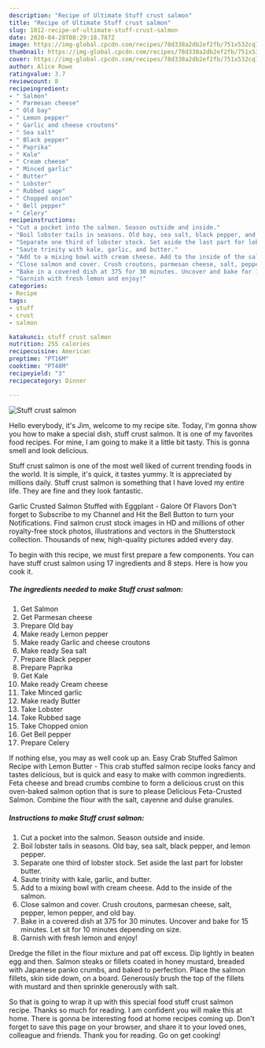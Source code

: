 ```yaml
---
description: "Recipe of Ultimate Stuff crust salmon"
title: "Recipe of Ultimate Stuff crust salmon"
slug: 1012-recipe-of-ultimate-stuff-crust-salmon
date: 2020-04-28T08:29:18.787Z
image: https://img-global.cpcdn.com/recipes/78d338a2db2ef2fb/751x532cq70/stuff-crust-salmon-recipe-main-photo.jpg
thumbnail: https://img-global.cpcdn.com/recipes/78d338a2db2ef2fb/751x532cq70/stuff-crust-salmon-recipe-main-photo.jpg
cover: https://img-global.cpcdn.com/recipes/78d338a2db2ef2fb/751x532cq70/stuff-crust-salmon-recipe-main-photo.jpg
author: Alice Rowe
ratingvalue: 3.7
reviewcount: 8
recipeingredient:
- " Salmon"
- " Parmesan cheese"
- " Old bay"
- " Lemon pepper"
- " Garlic and cheese croutons"
- " Sea salt"
- " Black pepper"
- " Paprika"
- " Kale"
- " Cream cheese"
- " Minced garlic"
- " Butter"
- " Lobster"
- " Rubbed sage"
- " Chopped onion"
- " Bell pepper"
- " Celery"
recipeinstructions:
- "Cut a pocket into the salmon. Season outside and inside."
- "Boil lobster tails in seasons. Old bay, sea salt, black pepper, and lemon pepper."
- "Separate one third of lobster stock. Set aside the last part for lobster butter."
- "Saute trinity with kale, garlic, and butter."
- "Add to a mixing bowl with cream cheese. Add to the inside of the salmon."
- "Close salmon and cover. Crush croutons, parmesan cheese, salt, pepper, lemon pepper, and old bay."
- "Bake in a covered dish at 375 for 30 minutes. Uncover and bake for 15 minutes. Let sit for 10 minutes depending on size."
- "Garnish with fresh lemon and enjoy!"
categories:
- Recipe
tags:
- stuff
- crust
- salmon

katakunci: stuff crust salmon 
nutrition: 255 calories
recipecuisine: American
preptime: "PT16M"
cooktime: "PT48M"
recipeyield: "3"
recipecategory: Dinner

---
```



![Stuff crust salmon](https://img-global.cpcdn.com/recipes/78d338a2db2ef2fb/751x532cq70/stuff-crust-salmon-recipe-main-photo.jpg)

Hello everybody, it's Jim, welcome to my recipe site. Today, I'm gonna show you how to make a special dish, stuff crust salmon. It is one of my favorites food recipes. For mine, I am going to make it a little bit tasty. This is gonna smell and look delicious.

Stuff crust salmon is one of the most well liked of current trending foods in the world. It is simple, it's quick, it tastes yummy. It is appreciated by millions daily. Stuff crust salmon is something that I have loved my entire life. They are fine and they look fantastic.

Garlic Crusted Salmon Stuffed with Eggplant - Galore Of Flavors Don&#39;t forget to Subscribe to my Channel and Hit the Bell Button to turn your Notifications. Find salmon crust stock images in HD and millions of other royalty-free stock photos, illustrations and vectors in the Shutterstock collection. Thousands of new, high-quality pictures added every day.


To begin with this recipe, we must first prepare a few components. You can have stuff crust salmon using 17 ingredients and 8 steps. Here is how you cook it.

<!--inarticleads1-->

##### The ingredients needed to make Stuff crust salmon:

1. Get  Salmon
1. Get  Parmesan cheese
1. Prepare  Old bay
1. Make ready  Lemon pepper
1. Make ready  Garlic and cheese croutons
1. Make ready  Sea salt
1. Prepare  Black pepper
1. Prepare  Paprika
1. Get  Kale
1. Make ready  Cream cheese
1. Take  Minced garlic
1. Make ready  Butter
1. Take  Lobster
1. Take  Rubbed sage
1. Take  Chopped onion
1. Get  Bell pepper
1. Prepare  Celery


If nothing else, you may as well cook up an. Easy Crab Stuffed Salmon Recipe with Lemon Butter - This crab stuffed salmon recipe looks fancy and tastes delicious, but is quick and easy to make with common ingredients. Feta cheese and bread crumbs combine to form a delicious crust on this oven-baked salmon option that is sure to please Delicious Feta-Crusted Salmon. Combine the flour with the salt, cayenne and dulse granules. 

<!--inarticleads2-->

##### Instructions to make Stuff crust salmon:

1. Cut a pocket into the salmon. Season outside and inside.
1. Boil lobster tails in seasons. Old bay, sea salt, black pepper, and lemon pepper.
1. Separate one third of lobster stock. Set aside the last part for lobster butter.
1. Saute trinity with kale, garlic, and butter.
1. Add to a mixing bowl with cream cheese. Add to the inside of the salmon.
1. Close salmon and cover. Crush croutons, parmesan cheese, salt, pepper, lemon pepper, and old bay.
1. Bake in a covered dish at 375 for 30 minutes. Uncover and bake for 15 minutes. Let sit for 10 minutes depending on size.
1. Garnish with fresh lemon and enjoy!


Dredge the fillet in the flour mixture and pat off excess. Dip lightly in beaten egg and then. Salmon steaks or fillets coated in honey mustard, breaded with Japanese panko crumbs, and baked to perfection. Place the salmon fillets, skin side down, on a board. Generously brush the top of the fillets with mustard and then sprinkle generously with salt. 

So that is going to wrap it up with this special food stuff crust salmon recipe. Thanks so much for reading. I am confident you will make this at home. There is gonna be interesting food at home recipes coming up. Don't forget to save this page on your browser, and share it to your loved ones, colleague and friends. Thank you for reading. Go on get cooking!
